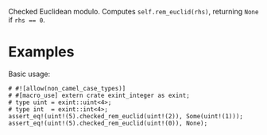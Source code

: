 Checked Euclidean modulo. Computes `self.rem_euclid(rhs)`,
returning `None` if `rhs == 0`.

# Examples

Basic usage:

```
# #![allow(non_camel_case_types)]
# #[macro_use] extern crate exint_integer as exint;
# type uint = exint::uint<4>;
# type int  = exint::int<4>;
assert_eq!(uint!(5).checked_rem_euclid(uint!(2)), Some(uint!(1)));
assert_eq!(uint!(5).checked_rem_euclid(uint!(0)), None);
```

